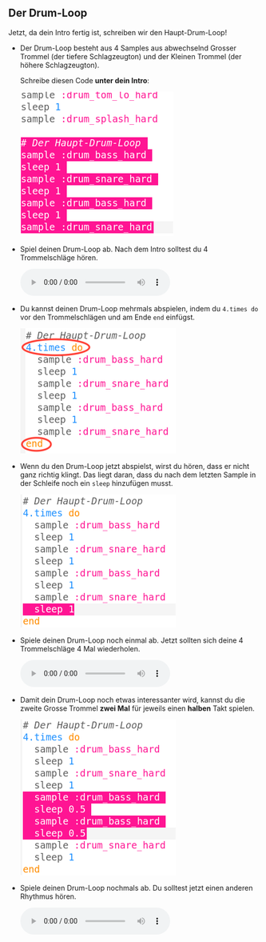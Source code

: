 ## Der Drum-Loop

Jetzt, da dein Intro fertig ist, schreiben wir den Haupt-Drum-Loop!

+ Der Drum-Loop besteht aus 4 Samples aus abwechselnd Grosser Trommel (der tiefere Schlagzeugton) und der Kleinen Trommel (der höhere Schlagzeugton).
    
    Schreibe diesen Code **unter dein Intro**:
    
    ![Screenshot](images/drum-main.png)

+ Spiel deinen Drum-Loop ab. Nach dem Intro solltest du 4 Trommelschläge hören.
    
    <div id="audio-preview" class="pdf-hidden">
      <audio controls preload> <source src="resources/drums-loop-1.mp3" type="audio/mpeg"> Ihr Browser unterstützt das <code>Audio-</code> Element nicht. </audio>
    </div>
+ Du kannst deinen Drum-Loop mehrmals abspielen, indem du `4.times do` vor den Trommelschlägen und am Ende `end` einfügst.
    
    ![Screenshot](images/drum-loop-bug.png)

+ Wenn du den Drum-Loop jetzt abspielst, wirst du hören, dass er nicht ganz richtig klingt. Das liegt daran, dass du nach dem letzten Sample in der Schleife noch ein `sleep` hinzufügen musst.
    
    ![Screenshot](images/drum-loop-fix.png)

+ Spiele deinen Drum-Loop noch einmal ab. Jetzt sollten sich deine 4 Trommelschläge 4 Mal wiederholen.
    
    <div id="audio-preview" class="pdf-hidden">
      <audio controls preload> <source src="resources/drums-loop-2.mp3" type="audio/mpeg"> Ihr Browser unterstützt das <code>Audio-</code> Element nicht. </audio>
    </div>
+ Damit dein Drum-Loop noch etwas interessanter wird, kannst du die zweite Grosse Trommel **zwei Mal** für jeweils einen **halben** Takt spielen.
    
    ![Screenshot](images/drum-loop-double.png)

+ Spiele deinen Drum-Loop nochmals ab. Du solltest jetzt einen anderen Rhythmus hören.
    
    <div id="audio-preview" class="pdf-hidden">
      <audio controls preload> <source src="resources/drums-loop-3.mp3" type="audio/mpeg"> Ihr Browser unterstützt das <code>Audio-</code> Element nicht. </audio>
    </div>